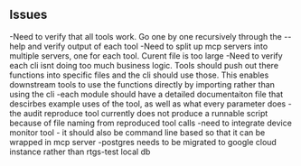 ## Issues

-Need to verify that all tools work. Go one by one recursively through the --help and verify output of each tool
-Need to split up mcp servers into multiple servers, one for each tool. Curent file is too large
-Need to verify each cli isnt doing too much business logic. Tools should push out there functions into specific files and the cli should use those. This enables downstream tools to use the functions directly by importing rather than using the cli
-each module should have a detailed documentaiton file that descirbes example uses of the tool, as well as what every parameter does
-the audit reproduce tool currently does not produce a runnable script because of file naming from reproduced tool calls
-need to integrate device monitor tool - it should also be command line based so that it can be wrapped in mcp server
-postgres needs to be migrated to google cloud instance rather than rtgs-test local db
